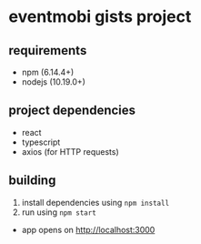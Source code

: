 # eventmobi gists project

## requirements

- npm (6.14.4+)
- nodejs (10.19.0+)

## project dependencies

- react
- typescript
- axios (for HTTP requests)

## building

1. install dependencies using `npm install`
2. run using `npm start`
  - app opens on [http://localhost:3000](http://localhost:3000)